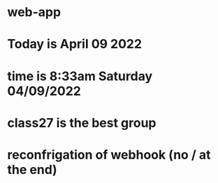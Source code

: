 # web-app
# Today is April 09 2022
# time is 8:33am Saturday 04/09/2022
# class27 is the best group 
# reconfrigation of webhook (no / at the end)

